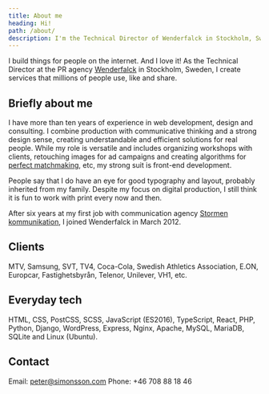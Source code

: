```yaml
---
title: About me
heading: Hi!
path: /about/
description: I'm the Technical Director of Wenderfalck in Stockholm, Sweden. I build things for people on the internet. And I love it!
---
```


I build things for people on the internet. And I love it! As the Technical Director at the PR agency [Wenderfalck](http://wenderfalck.com/) in Stockholm, Sweden, I create services that millions of people use, like and share.


## Briefly about me

I have more than ten years of experience in web development, design and consulting. I combine production with communicative thinking and a strong design sense, creating understandable and efficient solutions for real people. While my role is versatile and includes organizing workshops with clients, retouching images for ad campaigns and creating algorithms for [perfect matchmaking](/project/match-machine/), etc, my strong suit is front-end development.

People say that I do have an eye for good typography and layout, probably inherited from my family. Despite my focus on digital production, I still think it is fun to work with print every now and then.

After six years at my first job with communication agency [Stormen kommunikation](http://stormen.nu/), I joined Wenderfalck in March 2012.


## Clients

MTV, Samsung, SVT, TV4, Coca-Cola, Swedish Athletics Association, E.ON, Europcar, Fastighetsbyrån, Telenor, Unilever, VH1, etc.


## Everyday tech

HTML, CSS, PostCSS, SCSS, JavaScript (ES2016), TypeScript, React, PHP, Python, Django, WordPress, Express, Nginx, Apache, MySQL, MariaDB, SQLite and Linux (Ubuntu).


## Contact

Email: peter@simonsson.com
Phone: +46 708 88 18 46
